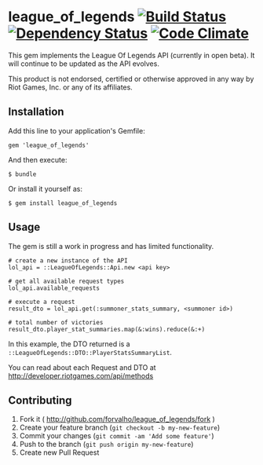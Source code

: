 # league_of_legends [![Build Status](https://travis-ci.org/forvalho/league_of_legends.png?branch=master)](https://travis-ci.org/forvalho/league_of_legends) [![Dependency Status](https://gemnasium.com/forvalho/league_of_legends.png)](https://gemnasium.com/forvalho/league_of_legends) [![Code Climate](https://codeclimate.com/github/forvalho/league_of_legends.png)](https://codeclimate.com/github/forvalho/league_of_legends)

This gem implements the League Of Legends API (currently in open beta). It will continue to be updated as the API evolves.

This product is not endorsed, certified or otherwise approved in any way by Riot Games, Inc. or any of its affiliates.

## Installation

Add this line to your application's Gemfile:

    gem 'league_of_legends'

And then execute:

    $ bundle

Or install it yourself as:

    $ gem install league_of_legends

## Usage

The gem is still a work in progress and has limited functionality.

    # create a new instance of the API
    lol_api = ::LeagueOfLegends::Api.new <api key>

    # get all available request types
    lol_api.available_requests

    # execute a request
    result_dto = lol_api.get(:summoner_stats_summary, <summoner id>)

    # total number of victories
    result_dto.player_stat_summaries.map(&:wins).reduce(&:+)


In this example, the DTO returned is a `::LeagueOfLegends::DTO::PlayerStatsSummaryList`.

You can read about each Request and DTO at http://developer.riotgames.com/api/methods



## Contributing

1. Fork it ( http://github.com/forvalho/league_of_legends/fork )
2. Create your feature branch (`git checkout -b my-new-feature`)
3. Commit your changes (`git commit -am 'Add some feature'`)
4. Push to the branch (`git push origin my-new-feature`)
5. Create new Pull Request
